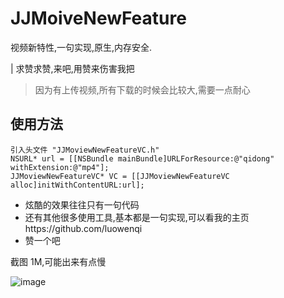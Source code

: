 # JJMoiveNewFeature
视频新特性,一句实现,原生,内存安全.

|   求赞求赞,来吧,用赞来伤害我把

> 因为有上传视频,所有下载的时候会比较大,需要一点耐心

## 使用方法
```
引入头文件 "JJMoviewNewFeatureVC.h"
NSURL* url = [[NSBundle mainBundle]URLForResource:@"qidong" withExtension:@"mp4"];
JJMoviewNewFeatureVC* VC = [[JJMoviewNewFeatureVC alloc]initWithContentURL:url];
```

* 炫酷的效果往往只有一句代码
* 还有其他很多使用工具,基本都是一句实现,可以看我的主页https://github.com/luowenqi
* 赞一个吧


截图 1M,可能出来有点慢

![image](https://github.com/luowenqi/JJMoiveNewFeature/blob/master/视频新特性/视频新特性/视频%2C截图/111.gif)


